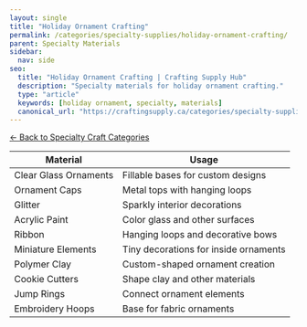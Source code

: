 ```yaml
---
layout: single
title: "Holiday Ornament Crafting"
permalink: /categories/specialty-supplies/holiday-ornament-crafting/
parent: Specialty Materials
sidebar:
  nav: side
seo:
  title: "Holiday Ornament Crafting | Crafting Supply Hub"
  description: "Specialty materials for holiday ornament crafting."
  type: "article"
  keywords: [holiday ornament, specialty, materials]
  canonical_url: "https://craftingsupply.ca/categories/specialty-supplies/holiday-ornament-crafting/"
---
```


[← Back to Specialty Craft Categories](/categories/specialty-supplies/)

| Material | Usage |
|----------|-------|
| Clear Glass Ornaments | Fillable bases for custom designs |
| Ornament Caps | Metal tops with hanging loops |
| Glitter | Sparkly interior decorations |
| Acrylic Paint | Color glass and other surfaces |
| Ribbon | Hanging loops and decorative bows |
| Miniature Elements | Tiny decorations for inside ornaments |
| Polymer Clay | Custom-shaped ornament creation |
| Cookie Cutters | Shape clay and other materials |
| Jump Rings | Connect ornament elements |
| Embroidery Hoops | Base for fabric ornaments |
